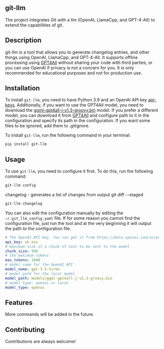 ## git-llm

The project integrates Git with a llm (OpenAI, LlamaCpp, and GPT-4-All) to extend the capabilities of git.

## Description

git-llm is a tool that allows you to generate changelog entries, and other things using OpenAI, LlamaCpp, and GPT-4-All.
It supports
offline processing using [GPT4All](https://github.com/nomic-ai/gpt4all) without sharing your code with third
parties, or you can use OpenAI if privacy is not a concern for you. It is only recommended for educational purposes and
not for production use.

## Installation

To install `git-llm`, you need to have Python 3.9 and an OpenAI API
key [api-keys](https://platform.openai.com/account/api-keys).
Additionally, if you want to use the GPT4All model, you need to download
the [ggml-gpt4all-j-v1.3-groovy.bin](https://gpt4all.io/models/ggml-gpt4all-j-v1.3-groovy.bin) model. If you prefer a
different model, you can download it from [GPT4All](https://gpt4all.io) and configure path to it in the configuration
and specify its
path in the configuration. If you want some files to be ignored, add them to .gitignore.

To install `git-llm`, run the following command in your terminal:

```bash
pip install git-llm
```

## Usage

To use `git-llm`, you need to configure it first. To do this, run the following command:

```bash
git-llm config
```

changelog - generates a list of changes from output git diff --staged

```bash
git-llm changelog
```

You can also edit the configuration manually by editing the `~/.git_llm_config.yaml` file.
If for some reason you cannot find the configuration file, just run the tool and at the very beginning it will output
the path to the configuration file.

```yaml
# The OpenAI API key. You can get it from https://beta.openai.com/account/api-keys
api_key: sk-xxx
# maximum size of a chunk of text to be sent to the model
chunk_size: 500
# the maximum tokens
max_tokens: 1048
# model name for the OpenAI API
model_name: gpt-3.5-turbo
# model path for the local model
model_path: models/ggml-gpt4all-j-v1.3-groovy.bin
# model type: openai or local
model_type: openai
```

## Features

More commands will be added in the future.

## Contributing

Contributions are always welcome!
